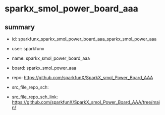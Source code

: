 # sparkx_smol_power_board_aaa
 
## summary 
* id: sparkfunx_sparkx_smol_power_board_aaa_sparkx_smol_power_aaa
* user: sparkfunx
* name: sparkx_smol_power_board_aaa
* board: sparkx_smol_power_aaa
* repo: https://github.com/sparkfunX/SparkX_smol_Power_Board_AAA



* src_file_repo_sch: 
* src_file_repo_sch_link: https://github.com/sparkfunX/SparkX_smol_Power_Board_AAA/tree/main/




